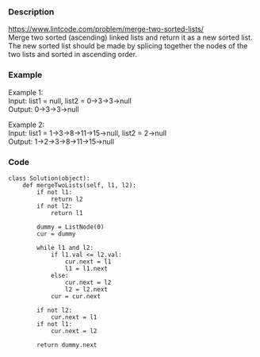 ### Description
https://www.lintcode.com/problem/merge-two-sorted-lists/ \
Merge two sorted (ascending) linked lists and return it as a new sorted list. The new sorted list should be made by splicing together the nodes of the two lists and sorted in ascending order.

### Example
Example 1:\
Input: list1 = null, list2 = 0->3->3->null\
Output: 0->3->3->null

Example 2:\
Input:  list1 =  1->3->8->11->15->null, list2 = 2->null \
Output: 1->2->3->8->11->15->null

### Code
```
class Solution(object):
    def mergeTwoLists(self, l1, l2):
        if not l1:
            return l2
        if not l2:
            return l1
            
        dummy = ListNode(0)
        cur = dummy
        
        while l1 and l2:
            if l1.val <= l2.val:
                cur.next = l1
                l1 = l1.next
            else:
                cur.next = l2
                l2 = l2.next
            cur = cur.next
        
        if not l2:
            cur.next = l1
        if not l1:
            cur.next = l2
        
        return dummy.next
```
